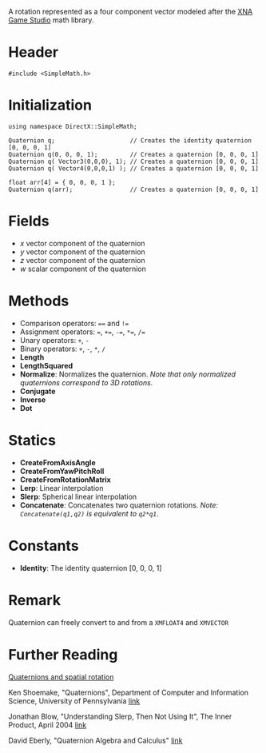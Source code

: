 A rotation represented as a four component vector modeled after the [XNA Game Studio](https://msdn.microsoft.com/en-us/library/microsoft.xna.framework.quaternion.aspx) math library.

# Header

    #include <SimpleMath.h>

# Initialization

    using namespace DirectX::SimpleMath;

    Quaternion q;                     // Creates the identity quaternion [0, 0, 0, 1]
    Quaternion q(0, 0, 0, 1);         // Creates a quaternion [0, 0, 0, 1]
    Quaternion q( Vector3(0,0,0), 1); // Creates a quaternion [0, 0, 0, 1]
    Quaternion q( Vector4(0,0,0,1) ); // Creates a quaternion [0, 0, 0, 1]

    float arr[4] = { 0, 0, 0, 1 };
    Quaternion q(arr);                // Creates a quaternion [0, 0, 0, 1]

# Fields
* *x* vector component of the quaternion
* *y* vector component of the quaternion
* *z* vector component of the quaternion
* *w* scalar component of the quaternion

# Methods
* Comparison operators: ``==`` and ``!=``
* Assignment operators: ``=``, ``+=``, ``-=``, ``*=``, ``/=``
* Unary operators: ``+``, ``-``
* Binary operators: ``+``, ``-``, ``*``, ``/``
* **Length**
* **LengthSquared**
* **Normalize**: Normalizes the quaternion. _Note that only normalized quaternions correspond to 3D rotations._
* **Conjugate**
* **Inverse**
* **Dot**

# Statics
* **CreateFromAxisAngle**
* **CreateFromYawPitchRoll**
* **CreateFromRotationMatrix**
* **Lerp**: Linear interpolation
* **Slerp**: Spherical linear interpolation
* **Concatenate**: Concatenates two quaternion rotations. _Note: ``Concatenate(q1,q2)`` is equivalent to ``q2*q1``_.

# Constants
* **Identity**: The identity quaternion [0, 0, 0, 1]

# Remark
Quaternion can freely convert to and from a ``XMFLOAT4`` and ``XMVECTOR``

# Further Reading
[Quaternions and spatial rotation](https://en.wikipedia.org/wiki/Quaternions_and_spatial_rotation)  

Ken Shoemake, "Quaternions", Department of Computer and Information Science, University of Pennsylvania [link](http://www.cs.ucr.edu/~vbz/resources/quatut.pdf)

Jonathan Blow, "Understanding Slerp, Then Not Using It", The Inner Product, April 2004 [link](http://number-none.com/product/Understanding%20Slerp,%20Then%20Not%20Using%20It/)

David Eberly, "Quaternion Algebra and Calculus" [link](http://www.magic-software.com/Documentation/Quaternions.pdf)
